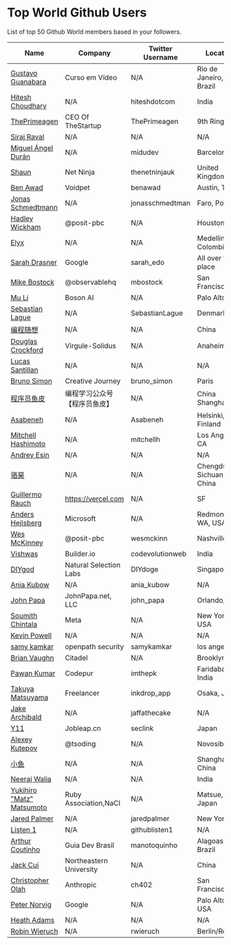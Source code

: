# Top World Github Users

List of top 50 Github World members based in your followers.

<!-- START TOP USERS -->
| Name | Company | Twitter Username | Location | Repositories |
|------|---------|------------------|----------|--------------|
| [Gustavo Guanabara](https://github.com/gustavoguanabara) | Curso em Vídeo | N/A | Rio de Janeiro, Brazil | 8 |
| [Hitesh Choudhary](https://github.com/hiteshchoudhary) | N/A | hiteshdotcom | India | 113 |
| [ThePrimeagen](https://github.com/ThePrimeagen) | CEO Of TheStartup | ThePrimeagen | 9th Ring, Vim | 228 |
| [Siraj Raval](https://github.com/llSourcell) | N/A | N/A | N/A | 482 |
| [Miguel Ángel Durán](https://github.com/midudev) | N/A | midudev | Barcelona | 204 |
| [Shaun](https://github.com/iamshaunjp) | Net Ninja | thenetninjauk | United Kingdom | 141 |
| [Ben Awad](https://github.com/benawad) | Voidpet | benawad | Austin, TX | 257 |
| [Jonas Schmedtmann](https://github.com/jonasschmedtmann) | N/A | jonasschmedtman | Faro, Portugal | 7 |
| [Hadley Wickham](https://github.com/hadley) | @posit-pbc | N/A | Houston, TX | 275 |
| [Elyx](https://github.com/elyxdev) | N/A | N/A | Medellín, Colombia. | 14 |
| [Sarah Drasner](https://github.com/sdras) | Google | sarah_edo | All over the place | 102 |
| [Mike Bostock](https://github.com/mbostock) | @observablehq  | mbostock | San Francisco, CA | 87 |
| [Mu Li](https://github.com/mli) | Boson AI | N/A | Palo Alto, CA | 20 |
| [Sebastian Lague](https://github.com/SebLague) | N/A | SebastianLague | Denmark | 90 |
| [编程随想](https://github.com/programthink) | N/A | N/A | China | 5 |
| [Douglas Crockford](https://github.com/douglascrockford) | Virgule-Solidus | N/A | Anaheim | 18 |
| [Lucas Santillan](https://github.com/Luc4st1574) | N/A | N/A | N/A | 19 |
| [Bruno Simon](https://github.com/brunosimon) | Creative Journey | bruno_simon | Paris | 80 |
| [程序员鱼皮](https://github.com/liyupi) | 编程学习公众号【程序员鱼皮】 | N/A | China Shanghai | 93 |
| [Asabeneh](https://github.com/Asabeneh) | N/A | Asabeneh | Helsinki, Finland | 177 |
| [Mitchell Hashimoto](https://github.com/mitchellh) | N/A | mitchellh | Los Angeles, CA | 112 |
| [Andrey Esin](https://github.com/esin) | N/A | N/A | N/A | 51 |
| [骆昊](https://github.com/jackfrued) | N/A | N/A | Chengdu Sichuan, China | 140 |
| [Guillermo Rauch](https://github.com/rauchg) | https://vercel.com | N/A | SF | 138 |
| [Anders Hejlsberg](https://github.com/ahejlsberg) | Microsoft | N/A | Redmond, WA, USA | 4 |
| [Wes McKinney](https://github.com/wesm) | @posit-pbc | wesmckinn | Nashville, TN | 119 |
| [Vishwas](https://github.com/gopinav) | Builder.io | codevolutionweb | India | 76 |
| [DIYgod](https://github.com/DIYgod) | Natural Selection Labs | DIYdoge | Singapore | 89 |
| [Ania Kubow](https://github.com/kubowania) | N/A | ania_kubow | N/A | 135 |
| [John Papa](https://github.com/johnpapa) | JohnPapa.net, LLC | john_papa | Orlando, FL | 152 |
| [Soumith Chintala](https://github.com/soumith) | Meta | N/A | New York, USA | 168 |
| [Kevin Powell](https://github.com/kevin-powell) | N/A | N/A | N/A | 110 |
| [samy kamkar](https://github.com/samyk) | openpath security | samykamkar | los angeles | 187 |
| [Brian Vaughn](https://github.com/bvaughn) | Citadel | N/A | Brooklyn, NY | 166 |
| [Pawan Kumar](https://github.com/iampawan) | Codepur | imthepk | Faridabad, India | 252 |
| [Takuya Matsuyama](https://github.com/craftzdog) | Freelancer | inkdrop_app | Osaka, Japan | 161 |
| [Jake Archibald](https://github.com/jakearchibald) | N/A | jaffathecake | N/A | 242 |
| [Y11](https://github.com/XiaomingX) | Jobleap.cn | seclink | Japan | 244 |
| [Alexey Kutepov](https://github.com/rexim) | @tsoding | N/A | Novosibirsk | 77 |
| [小鱼](https://github.com/sofish) | N/A | N/A | Shanghai China | 41 |
| [Neeraj Walia](https://github.com/nwaliaez) | N/A | N/A | India | 21 |
| [Yukihiro "Matz" Matsumoto](https://github.com/matz) | Ruby Association,NaCl | N/A | Matsue, Japan | 10 |
| [Jared Palmer](https://github.com/jaredpalmer) | N/A | jaredpalmer | New York, NY | 190 |
| [Listen 1](https://github.com/listen1) | N/A | githublisten1 | N/A | 9 |
| [Arthur Coutinho](https://github.com/arthurspk) | Guia Dev Brasil | manotoquinho | Alagoas, Brazil | 161 |
| [Jack Cui](https://github.com/Jack-Cherish) | Northeastern University | N/A | China | 18 |
| [Christopher Olah](https://github.com/colah) | Anthropic | ch402 | San Francisco | 52 |
| [Peter Norvig](https://github.com/norvig) | Google | N/A | Palo Alto, CA, USA | 4 |
| [Heath Adams](https://github.com/hmaverickadams) | N/A | N/A | N/A | 20 |
| [Robin Wieruch](https://github.com/rwieruch) | N/A | rwieruch | Berlin/Remote | 154 |
<!-- END TOP USERS -->
